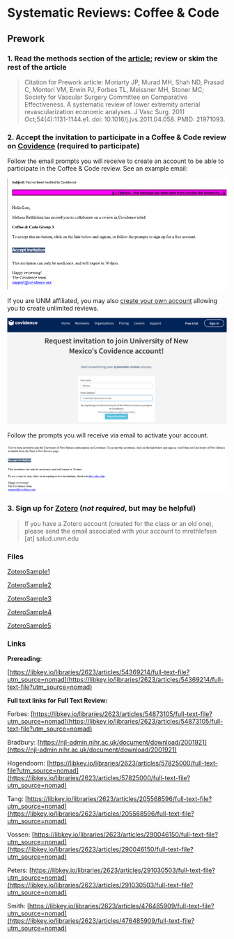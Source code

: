 # Systematic Reviews: Coffee & Code

## Prework

### 1. Read the methods section of the [article](https://libkey.io/libraries/2623/articles/54369214/full-text-file?utm_source=nomad); review or skim the rest of the article

> Citation for Prework article: Moriarty JP, Murad MH, Shah ND, Prasad C, Montori VM, Erwin PJ, Forbes TL, Meissner MH, Stoner MC; Society for Vascular Surgery Committee on Comparative Effectiveness. A systematic review of lower extremity arterial revascularization economic analyses. J Vasc Surg. 2011 Oct;54(4):1131-1144.e1. doi: 10.1016/j.jvs.2011.04.058. PMID: 21971093.

### 2. Accept the invitation to participate in a Coffee & Code review on [Covidence](https://app.covidence.org) (required to participate)

Follow the email prompts you will receive to create an account to be able to participate in the Coffee & Code review. See an example email: 

![image of email from Covidence](3SignUp.png)

If you are UNM affiliated, you may also [create your own account](https://app.covidence.org/organizations/QlZl7/signup) allowing you to create unlimited reviews.

![image of UNM Covidence sign up page](2SignUp.png)

Follow the prompts you will receive via email to activate your account.

![image of email from Covidence](4SignUp.png)

### 3. Sign up for [Zotero](https://www.zotero.org/) (*not required*, but may be helpful)

> If you have a Zotero account (created for the class or an old one), please send the email associated with your account to mrethlefsen [at] salud.unm.edu

### Files

[ZoteroSample1](https://github.com/unmrds/cc-systematic-review/blob/main/ZoteroSample1.ris)

[ZoteroSample2](https://github.com/unmrds/cc-systematic-review/blob/main/ZoteroSample2.ris)

[ZoteroSample3](https://github.com/unmrds/cc-systematic-review/blob/main/ZoteroSample3.ris)

[ZoteroSample4](https://github.com/unmrds/cc-systematic-review/blob/main/ZoteroSample4.ris)

[ZoteroSample5](https://github.com/unmrds/cc-systematic-review/blob/main/ZoteroSample5.ris)

### Links

**Prereading:** 

[https://libkey.io/libraries/2623/articles/54369214/full-text-file?utm_source=nomad](https://libkey.io/libraries/2623/articles/54369214/full-text-file?utm_source=nomad)

**Full text links for Full Text Review:**

Forbes: [https://libkey.io/libraries/2623/articles/54873105/full-text-file?utm_source=nomad](https://libkey.io/libraries/2623/articles/54873105/full-text-file?utm_source=nomad)

Bradbury: [https://njl-admin.nihr.ac.uk/document/download/2001921](https://njl-admin.nihr.ac.uk/document/download/2001921)

Hogendoorn: [https://libkey.io/libraries/2623/articles/57825000/full-text-file?utm_source=nomad](https://libkey.io/libraries/2623/articles/57825000/full-text-file?utm_source=nomad)

Tang: [https://libkey.io/libraries/2623/articles/205568596/full-text-file?utm_source=nomad](https://libkey.io/libraries/2623/articles/205568596/full-text-file?utm_source=nomad)

Vossen: [https://libkey.io/libraries/2623/articles/290046150/full-text-file?utm_source=nomad](https://libkey.io/libraries/2623/articles/290046150/full-text-file?utm_source=nomad)

Peters: [https://libkey.io/libraries/2623/articles/291030503/full-text-file?utm_source=nomad](https://libkey.io/libraries/2623/articles/291030503/full-text-file?utm_source=nomad)

Smith: [https://libkey.io/libraries/2623/articles/476485909/full-text-file?utm_source=nomad](https://libkey.io/libraries/2623/articles/476485909/full-text-file?utm_source=nomad)
